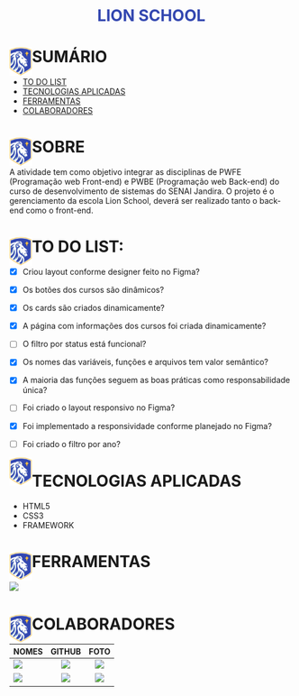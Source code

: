 # <div align="center"><span style="color: #3347B0">LION SCHOOL</span></div>

<div>
   <img src="./img/logo-image.png" align="left" width="40" align="center"/>
   <h1>SUMÁRIO</h1>


-  [TO DO LIST](#to-do-list)
-  [TECNOLOGIAS APLICADAS](#tecnologias-aplicadas)
-  [FERRAMENTAS](#ferramentas)
-  [COLABORADORES](#colaboradores)
   
</div>

<div>
  <img src="./img/logo-image.png" align="left" width="40" align="center"/>
   <h1>SOBRE</h1>   
</div>

A atividade tem como objetivo integrar as disciplinas de PWFE (Programação web Front-end) e PWBE (Programação web Back-end) do curso de desenvolvimento de sistemas do SENAI Jandira.
O projeto é o gerenciamento da escola Lion School, deverá ser realizado tanto o back-end como o front-end.

<div>
   <img src="./img/logo-image.png" align="left" width="40" align="center"/>
   <h1>TO DO LIST:</h1>   
</div>

- [x] Criou layout conforme designer feito no Figma?
- [x] Os botões dos cursos são dinâmicos?
- [x] Os cards são criados dinamicamente?
- [x] A página com informações dos cursos foi criada dinamicamente?
- [ ] O filtro por status está funcional?
- [x] Os nomes das variáveis, funções e arquivos tem valor semântico?
- [x] A maioria das funções seguem as boas práticas como responsabilidade única?
- [ ] Foi criado o layout responsivo no Figma?
- [x] Foi implementado a responsividade conforme planejado no Figma?
- [ ] Foi criado o filtro por ano?


<img src="./img/logo-image.png" align="left" width="40" align="center"/>
   <h1>TECNOLOGIAS APLICADAS</h1>   
</div>

- HTML5
- CSS3
- FRAMEWORK

<div>
<img src="./img/logo-image.png" align="left" width="40" align="center"/>
<h1>FERRAMENTAS</h1> 
       <a href="https://skillicons.dev">
      <img src="https://skillicons.dev/icons?i=vscode,github,git,figma,html,css" />
    </a>
</div>


<div>
   <img src="./img/logo-image.png" align="left" width="40" align="center"/>
   <h1>COLABORADORES</h1>   
</div>

| NOMES                                                                                                                                                                                      |                                               GITHUB                                               |                                       FOTO                                        |
| :----------------------------------------------------------------------------------------------------------------------------------------------------------------------------------------- | :------------------------------------------------------------------------------------------------: | :-------------------------------------------------------------------------------: |
| <a href="https://github.com/oliveiraclara"><img src="https://img.shields.io/badge/DESENVOLVEDORA-CLARA%20MARTINS%20OLIVEIRA-informational?style=for-the-badge&logo=appveyorlabelColor=FF00FF"></a> | <a  href="https://github.com/oliveiraclara"><img src="https://skillicons.dev/icons?i=github&theme=dark"/></a> | <img src="https://avatars.githubusercontent.com/u/110606333?v=4" height="50"></a>  |
| <a href="https://github.com/lucasvinip"><img src="https://img.shields.io/badge/DESENVOLVEDOR-LUCAS%20VINICIUS%20SILVA-informational?style=for-the-badge&logo=appveyorlabelColor=222222"></a> |   <a href="https://github.com/lucasvinip"><img src="https://skillicons.dev/icons?i=github&theme="/></a>   | <img src="https://avatars.githubusercontent.com/u/110206119?v=4" height="50"></a> |

